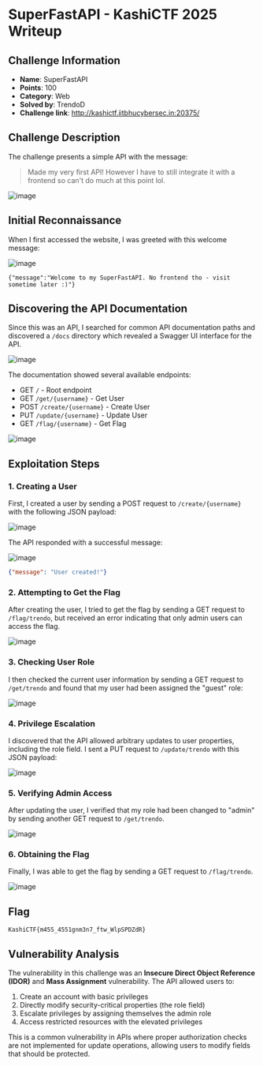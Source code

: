 # SuperFastAPI - KashiCTF 2025 Writeup

## Challenge Information
- **Name**: SuperFastAPI
- **Points**: 100
- **Category**: Web
- **Solved by**: TrendoD
- **Challenge link**: http://kashictf.iitbhucybersec.in:20375/

## Challenge Description
The challenge presents a simple API with the message:
> Made my very first API! However I have to still integrate it with a frontend so can't do much at this point lol.

![image](https://github.com/user-attachments/assets/c1d07c2c-8b94-4c0c-8212-ab9bd6947ec8)

## Initial Reconnaissance
When I first accessed the website, I was greeted with this welcome message:

![image](https://github.com/user-attachments/assets/6922fb15-4a4f-4d67-b4b4-5c7ab3974684)

```
{"message":"Welcome to my SuperFastAPI. No frontend tho - visit sometime later :)"}
```

## Discovering the API Documentation
Since this was an API, I searched for common API documentation paths and discovered a `/docs` directory which revealed a Swagger UI interface for the API.

![image](https://github.com/user-attachments/assets/8a4fb77d-91dc-4f90-835c-34731ab1087b)

The documentation showed several available endpoints:
- GET `/` - Root endpoint
- GET `/get/{username}` - Get User
- POST `/create/{username}` - Create User
- PUT `/update/{username}` - Update User
- GET `/flag/{username}` - Get Flag

![image](https://github.com/user-attachments/assets/35e98366-8dfc-4378-8d31-660787d67a30)

## Exploitation Steps

### 1. Creating a User
First, I created a user by sending a POST request to `/create/{username}` with the following JSON payload:

![image](https://github.com/user-attachments/assets/ba781f8f-e2bd-412f-8b4d-4c324c478cb9)

The API responded with a successful message:

![image](https://github.com/user-attachments/assets/698fca12-83df-40eb-91dd-10d8628c2ff1)

```json
{"message": "User created!"}
```

### 2. Attempting to Get the Flag
After creating the user, I tried to get the flag by sending a GET request to `/flag/trendo`, but received an error indicating that only admin users can access the flag.

![image](https://github.com/user-attachments/assets/618132e4-5a5a-4a25-88a3-fe4c49973242)

### 3. Checking User Role
I then checked the current user information by sending a GET request to `/get/trendo` and found that my user had been assigned the "guest" role:

![image](https://github.com/user-attachments/assets/5bc44b7e-6f44-4d4c-8b8a-758efbe42ff9)


### 4. Privilege Escalation
I discovered that the API allowed arbitrary updates to user properties, including the role field. I sent a PUT request to `/update/trendo` with this JSON payload:

![image](https://github.com/user-attachments/assets/91dddc48-9c74-4b2c-b502-42b8e8e53494)

### 5. Verifying Admin Access
After updating the user, I verified that my role had been changed to "admin" by sending another GET request to `/get/trendo`.

![image](https://github.com/user-attachments/assets/24d286b4-c294-4d31-95ec-304decd6e372)

### 6. Obtaining the Flag
Finally, I was able to get the flag by sending a GET request to `/flag/trendo`.

![image](https://github.com/user-attachments/assets/bd6c6754-11b7-40dd-b88a-be9c99428cb3)

## Flag
```
KashiCTF{m455_4551gnm3n7_ftw_WlpSPDZdR}
```

## Vulnerability Analysis
The vulnerability in this challenge was an **Insecure Direct Object Reference (IDOR)** and **Mass Assignment** vulnerability. The API allowed users to:

1. Create an account with basic privileges
2. Directly modify security-critical properties (the role field)
3. Escalate privileges by assigning themselves the admin role
4. Access restricted resources with the elevated privileges

This is a common vulnerability in APIs where proper authorization checks are not implemented for update operations, allowing users to modify fields that should be protected.
